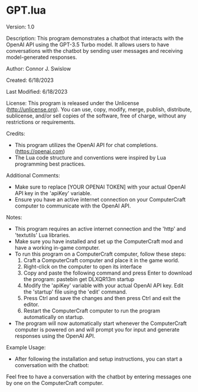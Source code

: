 # GPT.lua

Version: 1.0

Description: This program demonstrates a chatbot that interacts with the OpenAI API using the GPT-3.5 Turbo model. It allows users to have conversations with the chatbot by sending user messages and receiving model-generated responses.

Author: Connor J. Swislow

Created: 6/18/2023

Last Modified: 6/18/2023

License: This program is released under the Unlicense (http://unlicense.org). You can use, copy, modify, merge, publish, distribute, sublicense, and/or sell copies of the software, free of charge, without any restrictions or requirements.

Credits: 
- This program utilizes the OpenAI API for chat completions. (https://openai.com)
- The Lua code structure and conventions were inspired by Lua programming best practices.

Additional Comments:
- Make sure to replace [YOUR OPENAI TOKEN] with your actual OpenAI API key in the 'apiKey' variable.
- Ensure you have an active internet connection on your ComputerCraft computer to communicate with the OpenAI API.

Notes:
- This program requires an active internet connection and the 'http' and 'textutils' Lua libraries.
- Make sure you have installed and set up the ComputerCraft mod and have a working in-game computer.
- To run this program on a ComputerCraft computer, follow these steps:
    1. Craft a ComputerCraft computer and place it in the game world.
    2. Right-click on the computer to open its interface
    3. Copy and paste the following command and press Enter to download the program:
        pastebin get DLXQR13m startup
    4. Modify the 'apiKey' variable with your actual OpenAI API key. Edit the 'startup' file using the 'edit' command.
    5. Press Ctrl and save the changes and then press Ctrl and exit the editor.
    6. Restart the ComputerCraft computer to run the program automatically on startup.
- The program will now automatically start whenever the ComputerCraft computer is powered on and will prompt you for input and generate responses using the OpenAI API.

Example Usage:
- After following the installation and setup instructions, you can start a conversation with the chatbot:

Feel free to have a conversation with the chatbot by entering messages one by one on the ComputerCraft computer.